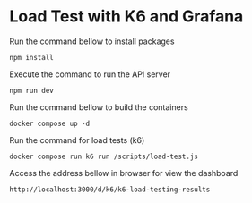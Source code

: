 # Load Test with K6 and Grafana

Run the command bellow to install packages

```
npm install
```

Execute the command to run the API server

```
npm run dev
```

Run the command bellow to build the containers

```
docker compose up -d
```

Run the command for load tests (k6)

```
docker compose run k6 run /scripts/load-test.js
```

Access the address bellow in browser for view the dashboard

```
http://localhost:3000/d/k6/k6-load-testing-results
```
